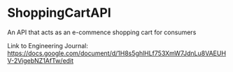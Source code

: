 # ShoppingCartAPI
An API that acts as an e-commence shopping cart for consumers 

Link to Engineering Journal: https://docs.google.com/document/d/1H8s5ghlHLf753XmW7JdnLu8VAEUHV-2VigebNZ1AfTw/edit
